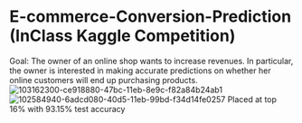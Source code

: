 # E-commerce-Conversion-Prediction (InClass Kaggle Competition)
Goal: The owner of an online shop wants to increase revenues. In particular, the owner is interested in making accurate predictions on whether her online customers will end up purchasing products.
![103162300-ce918880-47bc-11eb-8e9c-f82a84b24ab1](https://user-images.githubusercontent.com/9574355/103987944-41a2e380-515b-11eb-8130-14d0c69515c9.png)
![102584940-6adcd080-40d5-11eb-99bd-f34d14fe0257](https://user-images.githubusercontent.com/9574355/103987958-48315b00-515b-11eb-9240-defbe459d0a6.png)
Placed at top 16% with 93.15% test accuracy
